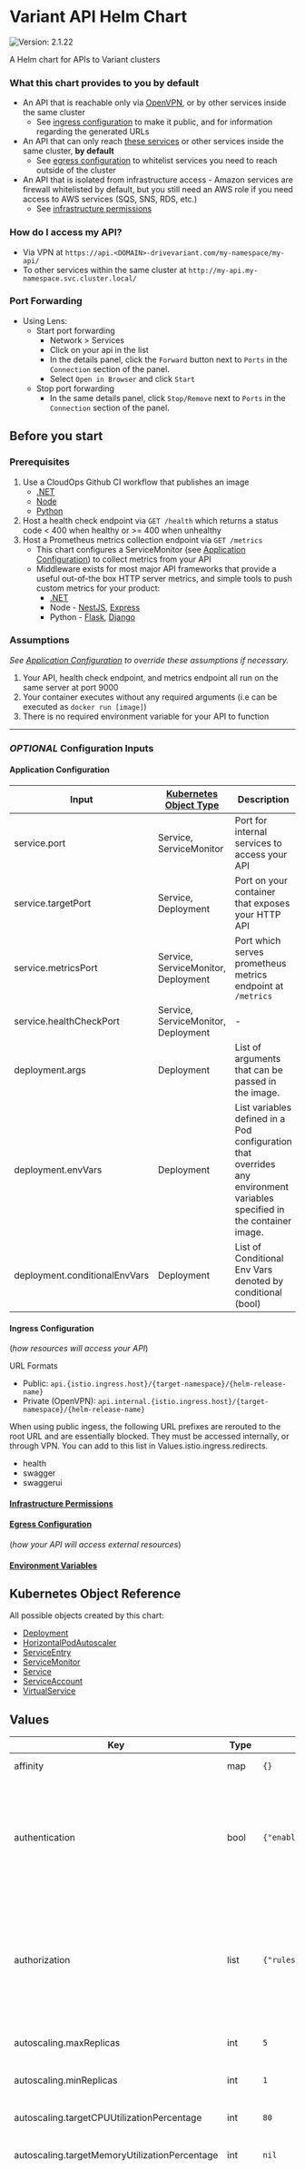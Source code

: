 # Variant API Helm Chart

![Version: 2.1.22](https://img.shields.io/badge/Version-2.1.22-informational?style=flat-square)

A Helm chart for APIs to Variant clusters

### What this chart provides to you by default

- An API that is reachable only via [OpenVPN](https://usxtech.atlassian.net/wiki/spaces/CLOUD/pages/1332445185/How+to+configure+OpenVPN+using+Okta+SSO+to+access+USX+Variant+Resources), or by other services inside the same cluster
  - See [ingress configuration](#ingress-configuration) to make it public, and for information regarding the generated URLs
- An API that can only reach [these services](https://github.com/variant-inc/iaac-eks/blob/master/scripts/istio/service-entries.eps#L8) or other services inside the same cluster, **by default**
  - See [egress configuration](https://backstage.apps.ops-drivevariant.com/docs/default/Component/dx-docs/Apps/Common/egress) to whitelist services you need to reach outside of the cluster
- An API that is isolated from infrastructure access - Amazon services are firewall whitelisted by default, but you still need an AWS role if you need access to AWS services (SQS, SNS, RDS, etc.)
  - See [infrastructure permissions](https://backstage.apps.ops-drivevariant.com/docs/default/Component/dx-docs/Apps/Common/rolearn)

### How do I access my API?

- Via VPN at `https://api.<DOMAIN>-drivevariant.com/my-namespace/my-api/`
- To other services within the same cluster at `http://my-api.my-namespace.svc.cluster.local/`

### Port Forwarding

- Using Lens:
  - Start port forwarding
    - Network > Services
    - Click on your api in the list
    - In the details panel, click the `Forward` button next to `Ports` in the
    `Connection` section of the panel.
    - Select `Open in Browser` and click `Start`
  - Stop port forwarding
    - In the same details panel, click `Stop/Remove` next to `Ports` in the
    `Connection` section of the panel.

## Before you start

### Prerequisites

1. Use a CloudOps Github CI workflow that publishes an image
   - [.NET](https://github.com/variant-inc/actions-dotnet)
   - [Node](https://github.com/variant-inc/actions-nodejs)
   - [Python](https://github.com/variant-inc/actions-python)
1. Host a health check endpoint via `GET /health` which returns a status code < 400 when healthy or >= 400 when unhealthy
1. Host a Prometheus metrics collection endpoint via `GET /metrics`
   - This chart configures a ServiceMonitor (see [Application Configuration](#application-configuration)) to collect metrics from your API
   - Middleware exists for most major API frameworks that provide a useful out-of-the box HTTP server metrics, and simple tools to push custom metrics for your product:
     - [.NET](https://github.com/prometheus-net/prometheus-net)
     - Node - [NestJS](https://github.com/digikare/nestjs-prom), [Express](https://github.com/joao-fontenele/express-prometheus-middleware)
     - Python - [Flask](https://github.com/rycus86/prometheus_flask_exporter), [Django](https://github.com/korfuri/django-prometheus)

### Assumptions

*See [Application Configuration](#application-configuration) to override these assumptions if necessary.*

1. Your API, health check endpoint, and metrics endpoint all run on the same server at port 9000
1. Your container executes without any required arguments (i.e can be executed as `docker run [image]`)
1. There is no required environment variable for your API to function

***

### *OPTIONAL* Configuration Inputs

#### Application Configuration

| Input | [Kubernetes Object Type](https://kubernetes.io/docs/concepts/overview/working-with-objects/kubernetes-objects/) | Description | Default Value |
| - | - | - | - |
| service.port | Service, ServiceMonitor | Port for internal services to access your API | 80 |
| service.targetPort | Service, Deployment | Port on your container that exposes your HTTP API | 9000 |
| service.metricsPort | Service, ServiceMonitor, Deployment | Port which serves prometheus metrics endpoint at `/metrics` | service.targetPort |
| service.healthCheckPort | Service, ServiceMonitor, Deployment | - | service.targetPort |
| deployment.args | Deployment | List of arguments that can be passed in the image. | [] |
| deployment.envVars | Deployment | List variables defined in a Pod configuration that overrides any environment variables specified in the container image. | [] |
| deployment.conditionalEnvVars | Deployment | List of Conditional Env Vars denoted by conditional (bool) | [] |

#### Ingress Configuration

(*how resources will access your API*)

URL Formats

- Public: `api.{istio.ingress.host}/{target-namespace}/{helm-release-name}`
- Private (OpenVPN): `api.internal.{istio.ingress.host}/{target-namespace}/{helm-release-name}`

When using public ingess, the following URL prefixes are rerouted to the root URL and are essentially blocked. They must be accessed internally, or through VPN. You can add to this list in Values.istio.ingress.redirects.

- health
- swagger
- swaggerui

#### [Infrastructure Permissions](https://backstage.apps.ops-drivevariant.com/docs/default/Component/dx-docs/Apps/Common/rolearn)

#### [Egress Configuration](https://backstage.apps.ops-drivevariant.com/docs/default/Component/dx-docs/Apps/Common/egress)
(*how your API will access external resources*)

#### [Environment Variables](https://backstage.apps.ops-drivevariant.com/docs/default/Component/dx-docs/Apps/Common/environment_variables)

## Kubernetes Object Reference

All possible objects created by this chart:

- [Deployment](https://kubernetes.io/docs/reference/kubernetes-api/workload-resources/deployment-v1/)
- [HorizontalPodAutoscaler](https://kubernetes.io/docs/reference/kubernetes-api/workload-resources/horizontal-pod-autoscaler-v1/)
- [ServiceEntry](https://istio.io/latest/docs/reference/config/networking/service-entry/#ServiceEntry)
- [ServiceMonitor](https://docs.openshift.com/container-platform/4.8/rest_api/monitoring_apis/servicemonitor-monitoring-coreos-com-v1.html)
- [Service](https://kubernetes.io/docs/reference/kubernetes-api/service-resources/service-v1/)
- [ServiceAccount](https://kubernetes.io/docs/reference/kubernetes-api/authentication-resources/service-account-v1/)
- [VirtualService](https://istio.io/latest/docs/reference/config/networking/virtual-service/#VirtualService)

## Values

| Key | Type | Default | Description |
|-----|------|---------|-------------|
| affinity | map | `{}` | Affinity for pod assignment. [Affinity](https://kubernetes.io/docs/concepts/configuration/assign-pod-node/#affinity-and-anti-affinity) |
| authentication | bool | `{"enabled":false,"jwksUri":null,"server":null}` | selecting authentication: true when defining an api resource, [Istio RBAC](https://istio.io/v1.3/docs/reference/config/authorization/istio.rbac.v1alpha1/) resources are created  to require a valid JWT token before forwarding a request to your API. [Ingress](https://backstage.apps.ops-drivevariant.com/docs/default/Component/dx-docs/Apps/Common/ingress/) |
| authorization | list | `{"rules":{"to":[]}}` | List of operation objects with methods and paths key values allowing certain methods and paths to be whitelisted within the cluster GET /health and Get /metrics are set by default in authorization.yaml |
| autoscaling.maxReplicas | int | `5` | Maximum Number of Replicas. [Autoscaling](https://backstage.apps.ops-drivevariant.com/docs/default/Component/dx-docs/Apps/Common/autoscaling/) |
| autoscaling.minReplicas | int | `1` | Minimum Number of Replicas. [Autoscaling](https://backstage.apps.ops-drivevariant.com/docs/default/Component/dx-docs/Apps/Common/autoscaling/) |
| autoscaling.targetCPUUtilizationPercentage | int | `80` | CPU Utilization Percentage. [Autoscaling](https://backstage.apps.ops-drivevariant.com/docs/default/Component/dx-docs/Apps/Common/autoscaling/) |
| autoscaling.targetMemoryUtilizationPercentage | int | `nil` | Memory Utilization Percentage. [Autoscaling](https://backstage.apps.ops-drivevariant.com/docs/default/Component/dx-docs/Apps/Common/autoscaling/) |
| awsSecrets | list | `[]` | A list of secrets to configure to make available to your API. Create your secret in AWS Secrets Manager as plain text. Full contents of this secret will be mounted as a file your application can read to /app/secrets/{name}. See [AWS Secrets](https://backstage.apps.ops-drivevariant.com/docs/default/Component/dx-docs/Apps/Common/environment_variables/) for more details. |
| configVars | map | `{}` | User defined environment variables are implemented here. [More Information](https://backstage.apps.ops-drivevariant.com/docs/default/Component/dx-docs/Apps/Common/environment_variables/) |
| deployment.args | list | `[]` | List of arguments that can be passed in the image. |
| deployment.conditionalEnvVars | list | `[]` | List of Conditional Env Vars denoted by conditional (bool) and envVars (list) |
| deployment.image.pullPolicy | string | `"IfNotPresent"` | IfNotPresent, Always, Never |
| deployment.image.tag | string | `nil` | The full URL of the image to be deployed containing the HTTP API application |
| deployment.podAnnotations | map | `{}` | [annotations](https://kubernetes.io/docs/concepts/overview/working-with-objects/annotations/) |
| deployment.resources.limits.cpu | int | `0.5` | Limits CPU |
| deployment.resources.limits.memory | string | `"768Mi"` | Limits Memory |
| deployment.resources.requests.cpu | float | `0.1` | Requests CPU |
| deployment.resources.requests.memory | string | `"384Mi"` | Request memory |
| istio.egress | list | `[]` | A whitelist of external services that your API requires connection to. The whitelist applies to the entire namespace in which this chart is installed. [These services](https://github.com/variant-inc/iaac-eks/blob/master/scripts/istio/service-entries.eps#L8) are globally whitelisted and do not require declaration. See [egress](https://backstage.apps.ops-drivevariant.com/docs/default/Component/dx-docs/Apps/Common/egress/) and [Ingress](https://backstage.apps.ops-drivevariant.com/docs/default/Component/dx-docs/Apps/Common/ingress/) for more details. |
| istio.ingress.disableRewrite | bool | `false` | When `true`, the path `/{target-namespace}/{helm-release-name}` will be preserved in requests to your application, else rewritten to `/` when `false` |
| istio.ingress.host | string | `nil` | The base domain that will be used to construct URLs that point to your API. This should almost always be the Octopus Variable named `DOMAIN` in the [AWS Access Keys](https://octopus.apps.ops-drivevariant.com/app#/Spaces-22/library/variables/). See [Ingress](https://backstage.apps.ops-drivevariant.com/docs/default/Component/dx-docs/Apps/Common/ingress/) for more Istio details. |
| istio.ingress.public | bool | `false` | When `false`, an internal URL will be created that will expose your application *via OpenVPN-only*. When `true`, an additional publicly accessible URL will be created. This API should be secured behind some authentication method when set to `true`. See [Ingress](https://backstage.apps.ops-drivevariant.com/docs/default/Component/dx-docs/Apps/Common/ingress/) for more Istio details. |
| istio.ingress.redirects | list | `[]` | Optional paths that will always redirect to internal/VPN endpoints |
| livenessProbe | map | `{}` | Indicates whether container is running. See [Probe](https://backstage.apps.ops-drivevariant.com/docs/default/Component/dx-docs/Apps/Common/probes/) |
| minAvailable | int | `1` | Minimum number of pods that should be available after an eviction See [Pod Disruption Budget](https://kubernetes.io/docs/tasks/run-application/configure-pdb/) |
| nodeSelector | map | `{}` | Node labels for pod assignment. [NodeSelector](https://backstage.apps.ops-drivevariant.com/docs/default/Component/dx-docs/Apps/Common/nodeselector/) |
| readinessProbe | map | `{}` | Indicates whether container is ready for requests. See [Probe](https://backstage.apps.ops-drivevariant.com/docs/default/Component/dx-docs/Apps/Common/probes/) |
| revision | string | `nil` | Value for a [label](https://kubernetes.io/docs/concepts/overview/working-with-objects/labels/) named `revision` that will be applied to all objects created by a specific chart installation. Strongly encouraged that this value corresponds to 1 of: Octopus package version, short-SHA of the commit, Octopus release version |
| secretVars | map | `{}` | User defined secret variables are implemented here. [More Information](https://backstage.apps.ops-drivevariant.com/docs/default/Component/dx-docs/Apps/Common/environment_variables/) |
| securityContext.allowPrivilegeEscalation | bool | `false` | Setting it to false ensures that no child process of a container can gain more privileges than its parent |
| securityContext.capabilities | object | `{"drop":["ALL"]}` | Drop All capabilities |
| securityContext.readOnlyRootFilesystem | bool | `false` | Requires that containers must run with a read-only root filesystem (i.e. no writable layer) |
| securityContext.runAsNonRoot | bool | `true` | Runs as non root. Must use numeric User in container |
| securityContext.runAsUser | int | `nil` | Runs as numeric user |
| service.healthCheckPort | string | `nil` | Optional port which serves a health check endpoint at `/health` Defaults to value of `service.targetPort` if not defined. |
| service.metricsPort | string | `nil` | Optional port which serves prometheus metrics endpoint at `/metrics` Defaults to value of `service.targetPort` if not defined. |
| service.port | int | `80` | Port for internal services to access your API |
| service.targetPort | int | `9000` | Port on your container that exposes your HTTP API |
| serviceAccount.roleArn | string | `nil` | Optional ARN of the IAM role to be assumed by your application. If your API requires access to any AWS services, a role should be created in AWS IAM. This role should have an inline policy that describes the permissions your API needs (connect to RDS, publish to an SNS topic, read from an SQS queue, etc.). [RoleArn](https://backstage.apps.ops-drivevariant.com/docs/default/Component/dx-docs/Apps/Common/rolearn/) |
| serviceMonitor.interval | string | `"10s"` | Frequency at which Prometheus metrics will be collected from your service |
| serviceMonitor.scrapeTimeout | string | `"10s"` | Maximum wait duration for Prometheus metrics response from your service |
| tags | map | `{}` | Deployment tags |
| tolerations | list | `[]` | Tolerations for pod assignment. [Tolerations](https://backstage.apps.ops-drivevariant.com/docs/default/Component/dx-docs/Apps/Common/tolerations/) |
